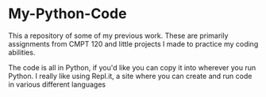 # My-Python-Code
This a repository of some of my previous work. These are primarily assignments from CMPT 120 and little projects I made to practice my coding abilities.

The code is all in Python, if you'd like you can copy it into wherever you run Python. I really like using Repl.it, a site where you can create and run code in various different languages
